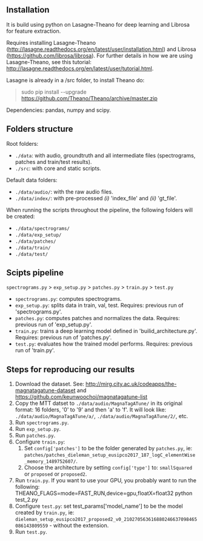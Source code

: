 ## Installation
It is build using python on Lasagne-Theano for deep learning and Librosa for feature extraction.

Requires installing Lasagne-Theano (http://lasagne.readthedocs.org/en/latest/user/installation.html) and Librosa (https://github.com/librosa/librosa). For further details in how we are using Lasagne-Theano, see this tutorial: http://lasagne.readthedocs.org/en/latest/user/tutorial.html.

Lasagne is already in a /src folder, to install Theano do:
> sudo pip install --upgrade https://github.com/Theano/Theano/archive/master.zip

Dependencies: pandas, numpy and scipy.

## Folders structure
Root folders:
- `./data`: with audio, groundtruth and all intermediate files (spectrograms, patches and train/test results).
- `./src`: with core and static scripts.

Default data folders:
- `./data/audio/`: with the raw audio files.
- `./data/index/`: with pre-processed *(i)* 'index_file' and *(ii)* 'gt_file'.

When running the scripts throughout the pipeline, the following folders will be created:
- `./data/spectrograms/`
- `./data/exp_setup/`
- `./data/patches/`
- `./data/train/`
- `./data/test/`

## Scipts pipeline
`spectrograms.py` > `exp_setup.py` > `patches.py` > `train.py` > `test.py`
- `spectrograms.py`: computes spectrograms.
- `exp_setup.py`: splits data in train, val, test. Requires: previous run of 'spectrograms.py'.
- `patches.py`: computes patches and normalizes the data. Requires: previous run of 'exp_setup.py'.
- `train.py`: trains a deep learning model defined in 'builid_architecture.py'. Requires: previous run of 'patches.py'.
- `test.py`: evaluates how the trained model performs. Requires: previous run of 'train.py'.

## Steps for reproducing our results
1. Download the dataset. See: http://mirg.city.ac.uk/codeapps/the-magnatagatune-dataset and https://github.com/keunwoochoi/magnatagatune-list 
2. Copy the MTT datset to `./data/audio/MagnaTagATune/` in its original format: 16 folders, '0' to '9' and then 'a' to 'f'. It will look like: `./data/audio/MagnaTagATune/a/`, `./data/audio/MagnaTagATune/2/`, etc.
3. Run `spectrograms.py`. 
4. Run `exp_setup.py`. 
5. Run `patches.py`.
6. Configure `train.py`: 
    1. Set `config['patches']` to be the folder generated by `patches.py`, ie: `patches/patches_dieleman_setup_eusipco2017_187_logC_elementWise_memory_1489752607/`. 
    2. Choose the architecture by setting `config['type']` to: `smallSquared` or `proposed` or `proposed2`.
7. Run `train.py`. If you want to use your GPU, you probably want to run the following: THEANO_FLAGS=mode=FAST_RUN,device=gpu,floatX=float32 python test_2.py
8. Configure `test.py`: set test_params['model_name'] to be the model created by `train.py`, ie: `dieleman_setup_eusipco2017_proposed2_v0_210270563616880246637098465086143809559` - without the extension. 
9. Run `test.py`.

